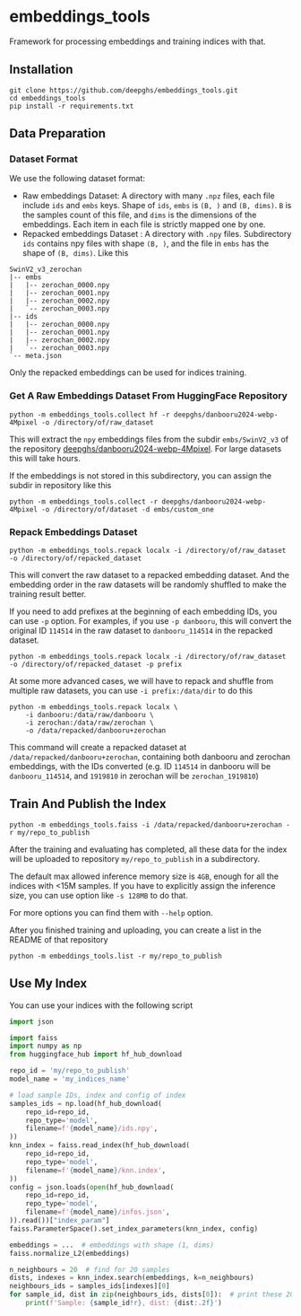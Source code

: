 # embeddings_tools

Framework for processing embeddings and training indices with that.

## Installation

```shell
git clone https://github.com/deepghs/embeddings_tools.git
cd embeddings_tools
pip install -r requirements.txt
```

## Data Preparation

### Dataset Format

We use the following dataset format:

* Raw embeddings Dataset: A directory with many `.npz` files, each file include `ids` and `embs` keys.
  Shape of `ids`, `embs` is `(B, )` and `(B, dims)`. `B` is the samples count of this file, and `dims` is the dimensions
  of the embeddings. Each item in each file is strictly mapped one by one.
* Repacked embeddings Dataset : A directory with `.npy` files. Subdirectory `ids` contains npy files with
  shape `(B, )`, and the file in `embs` has the shape of `(B, dims)`. Like this

```text
SwinV2_v3_zerochan
|-- embs
|   |-- zerochan_0000.npy
|   |-- zerochan_0001.npy
|   |-- zerochan_0002.npy
|   `-- zerochan_0003.npy
|-- ids
|   |-- zerochan_0000.npy
|   |-- zerochan_0001.npy
|   |-- zerochan_0002.npy
|   `-- zerochan_0003.npy
`-- meta.json
```

Only the repacked embeddings can be used for indices training.

### Get A Raw Embeddings Dataset From HuggingFace Repository

```shell
python -m embeddings_tools.collect hf -r deepghs/danbooru2024-webp-4Mpixel -o /directory/of/raw_dataset
```

This will extract the `npy` embeddings files from the subdir `embs/SwinV2_v3` of the repository
[deepghs/danbooru2024-webp-4Mpixel](https://huggingface.co/datasets/deepghs/danbooru2024-webp-4Mpixel).
For large datasets this will take hours.

If the embeddings is not stored in this subdirectory, you can assign the subdir in repository like this

```shell
python -m embeddings_tools.collect -r deepghs/danbooru2024-webp-4Mpixel -o /directory/of/dataset -d embs/custom_one
```

### Repack Embeddings Dataset

```shell
python -m embeddings_tools.repack localx -i /directory/of/raw_dataset -o /directory/of/repacked_dataset
```

This will convert the raw dataset to a repacked embedding dataset.
And the embedding order in the raw datasets will be randomly shuffled to make the training result better.

If you need to add prefixes at the beginning of each embedding IDs, you can use `-p` option.
For examples, if you use `-p danbooru`, this will convert the original ID `114514` in the raw dataset to
`danbooru_114514` in the repacked dataset.

```shell
python -m embeddings_tools.repack localx -i /directory/of/raw_dataset -o /directory/of/repacked_dataset -p prefix
```

At some more advanced cases, we will have to repack and shuffle from multiple raw datasets,
you can use `-i prefix:/data/dir` to do this

```shell
python -m embeddings_tools.repack localx \
    -i danbooru:/data/raw/danbooru \
    -i zerochan:/data/raw/zerochan \
    -o /data/repacked/danbooru+zerochan
```

This command will create a repacked dataset at `/data/repacked/danbooru+zerochan`,
containing both danbooru and zerochan embeddings, with the IDs converted (e.g. ID `114514` in danbooru
will be `danbooru_114514`, and `1919810` in zerochan will be `zerochan_1919810`)

## Train And Publish the Index

```shell
python -m embeddings_tools.faiss -i /data/repacked/danbooru+zerochan -r my/repo_to_publish
```

After the training and evaluating has completed, all these data for the index will be uploaded to repository
`my/repo_to_publish` in a subdirectory.

The default max allowed inference memory size is `4GB`, enough for all the indices with <15M samples.
If you have to explicitly assign the inference size, you can use option like `-s 128MB` to do that.

For more options you can find them with `--help` option.

After you finished training and uploading, you can create a list in the README of that repository

```shell
python -m embeddings_tools.list -r my/repo_to_publish
```

## Use My Index

You can use your indices with the following script

```python
import json

import faiss
import numpy as np
from huggingface_hub import hf_hub_download

repo_id = 'my/repo_to_publish'
model_name = 'my_indices_name'

# load sample IDs, index and config of index
samples_ids = np.load(hf_hub_download(
    repo_id=repo_id,
    repo_type='model',
    filename=f'{model_name}/ids.npy',
))
knn_index = faiss.read_index(hf_hub_download(
    repo_id=repo_id,
    repo_type='model',
    filename=f'{model_name}/knn.index',
))
config = json.loads(open(hf_hub_download(
    repo_id=repo_id,
    repo_type='model',
    filename=f'{model_name}/infos.json',
)).read())["index_param"]
faiss.ParameterSpace().set_index_parameters(knn_index, config)

embeddings = ...  # embeddings with shape (1, dims)
faiss.normalize_L2(embeddings)

n_neighbours = 20  # find for 20 samples
dists, indexes = knn_index.search(embeddings, k=n_neighbours)
neighbours_ids = samples_ids[indexes][0]
for sample_id, dist in zip(neighbours_ids, dists[0]):  # print these 20 nearest samples
    print(f'Sample: {sample_id!r}, dist: {dist:.2f}')

```
